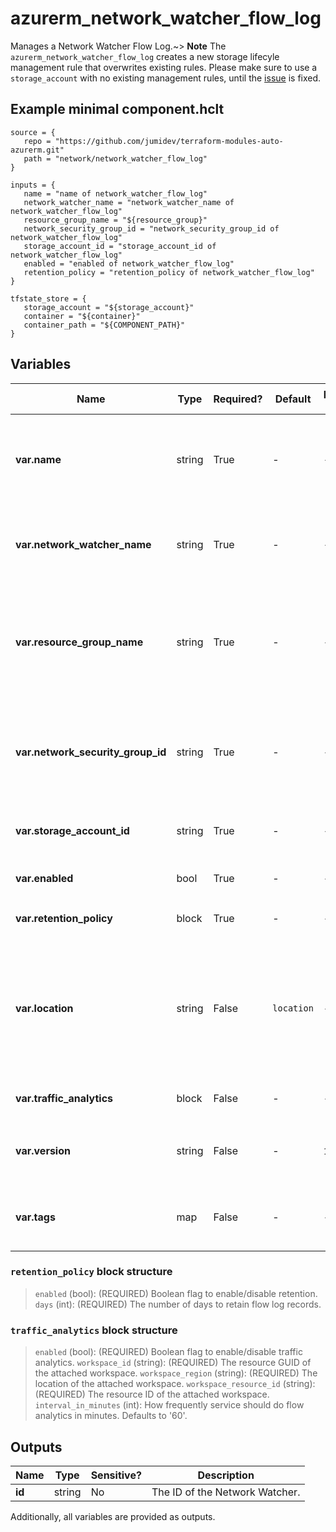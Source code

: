 # azurerm_network_watcher_flow_log

Manages a Network Watcher Flow Log.~> **Note** The `azurerm_network_watcher_flow_log` creates a new storage lifecyle management rule that overwrites existing rules. Please make sure to use a `storage_account` with no existing management rules, until the [issue](https://github.com/hashicorp/terraform-provider-azurerm/issues/6935) is fixed.

## Example minimal component.hclt

```hcl
source = {
   repo = "https://github.com/jumidev/terraform-modules-auto-azurerm.git" 
   path = "network/network_watcher_flow_log" 
}

inputs = {
   name = "name of network_watcher_flow_log" 
   network_watcher_name = "network_watcher_name of network_watcher_flow_log" 
   resource_group_name = "${resource_group}" 
   network_security_group_id = "network_security_group_id of network_watcher_flow_log" 
   storage_account_id = "storage_account_id of network_watcher_flow_log" 
   enabled = "enabled of network_watcher_flow_log" 
   retention_policy = "retention_policy of network_watcher_flow_log" 
}

tfstate_store = {
   storage_account = "${storage_account}" 
   container = "${container}" 
   container_path = "${COMPONENT_PATH}" 
}

```

## Variables

| Name | Type | Required? |  Default  |  possible values |  Description |
| ---- | ---- | --------- |  ----------- | ----------- | ----------- |
| **var.name** | string | True | -  |  -  |  The name of the Network Watcher Flow Log. Changing this forces a new resource to be created. | 
| **var.network_watcher_name** | string | True | -  |  -  |  The name of the Network Watcher. Changing this forces a new resource to be created. | 
| **var.resource_group_name** | string | True | -  |  -  |  The name of the resource group in which the Network Watcher was deployed. Changing this forces a new resource to be created. | 
| **var.network_security_group_id** | string | True | -  |  -  |  The ID of the Network Security Group for which to enable flow logs for. Changing this forces a new resource to be created. | 
| **var.storage_account_id** | string | True | -  |  -  |  The ID of the Storage Account where flow logs are stored. | 
| **var.enabled** | bool | True | -  |  -  |  Should Network Flow Logging be Enabled? | 
| **var.retention_policy** | block | True | -  |  -  |  A `retention_policy` block. | 
| **var.location** | string | False | `location`  |  -  |  The location where the Network Watcher Flow Log resides. Changing this forces a new resource to be created. Defaults to the `location` of the Network Watcher. | 
| **var.traffic_analytics** | block | False | -  |  -  |  A `traffic_analytics` block. | 
| **var.version** | string | False | -  |  `1`, `2`  |  The version (revision) of the flow log. Possible values are `1` and `2`. | 
| **var.tags** | map | False | -  |  -  |  A mapping of tags which should be assigned to the Network Watcher Flow Log. | 

### `retention_policy` block structure

>`enabled` (bool): (REQUIRED) Boolean flag to enable/disable retention.
>`days` (int): (REQUIRED) The number of days to retain flow log records.

### `traffic_analytics` block structure

>`enabled` (bool): (REQUIRED) Boolean flag to enable/disable traffic analytics.
>`workspace_id` (string): (REQUIRED) The resource GUID of the attached workspace.
>`workspace_region` (string): (REQUIRED) The location of the attached workspace.
>`workspace_resource_id` (string): (REQUIRED) The resource ID of the attached workspace.
>`interval_in_minutes` (int): How frequently service should do flow analytics in minutes. Defaults to '60'.



## Outputs

| Name | Type | Sensitive? | Description |
| ---- | ---- | --------- | --------- |
| **id** | string | No  | The ID of the Network Watcher. | 

Additionally, all variables are provided as outputs.
